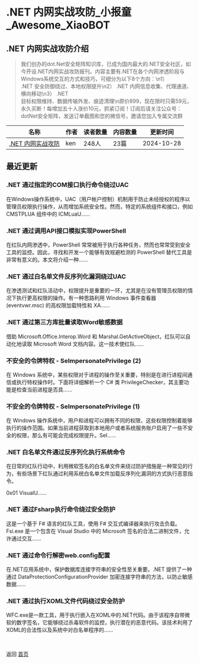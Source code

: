 # .NET 内网实战攻防_小报童_Awesome_XiaoBOT

## .NET 内网实战攻防介绍
> 我们创办的dot.Net安全矩阵知识库，已成为国内最大的.NET安全社区，如今开设.NET内网实战攻防报刊。内容主要有.NET在各个内网渗透阶段与Windows系统交互的方式和技巧，可细分为以下8个方向：\n1）  
.NET 安全防御绕过、本地权限提升\n2） .NET 内网信息收集、代理通道、横向移动\n3） .NET  
目标权限维持、数据传输外发、痕迹清理\n原价899，现在限时只需59元，永久买断！每增加五十人涨价10元，抓紧订阅！订阅后请关注公众号：dotNet安全矩阵，发送订单截图和您的微信号，邀请您加入专属交流群  
  


|名称|作者|读者数量|内容数量|更新时间|
|---|---|---|---|---|
|[.NET 内网实战攻防](https://xiaobot.net/p/dotNetAttack?refer=0b133df9-27dc-423b-8101-639049001c13)|ken|248人|23篇|2024-10-28|

## 最近更新
### .NET 通过指定的COM接口执行命令绕过UAC

在Windows操作系统中，UAC（用户帐户控制）机制用于防止未经授权的程序以管理员权限执行操作，从而增加系统安全性。然而，特定的系统组件和接口，例如
CMSTPLUA 组件中的 ICMLuaU......

### .NET 通过调用API接口模拟实现PowerShell

在红队内网渗透中，PowerShell 常常被用于执行各种任务，然而也常常受到安全工具的监控。因此，寻找和开发一个能够有效规避检测的 PowerShell
替代工具是非常有意义的。本文将介绍一种......

### .NET 通过白名单文件反序列化漏洞绕过UAC

在渗透测试和红队活动中，权限提升是重要的一环，尤其是在没有管理员权限的情况下执行更高权限的操作。有一种思路利用 Windows 事件查看器
(eventvwr.msc) 的高权限加载特性和 XA......

### .NET 通过第三方库批量读取Word敏感数据

借助 Microsoft.Office.Interop.Word 和 Marshal.GetActiveObject，红队可以自动化地读取
Microsoft Word 文档内容。这一技术使红队......

### 不安全的令牌特权 - SeImpersonatePrivilege (2)

在 Windows 系统中，某些权限对于进程的操作至关重要，特别是在进行进程间通信或执行特权操作时。下面将详细解析一个 C# 类
PrivilegeChecker，其主要功能是检查当前进程是否具......

### 不安全的令牌特权 - SeImpersonatePrivilege (1)

在 Windows
操作系统中，用户和进程可以拥有不同的权限，这些权限控制着能够执行的操作范围。如果当前进程获取到本地用户或者系统服务账户启用了一些不安全的权限，那么有可能会完成权限提升。SeI......

### .NET 白名单文件通过反序列化执行系统命令

在日常的红队行动中，利用微软签名的白名单文件来绕过防护措施是一种常见的行为，有些场景下红队通过利用系统白名单文件加载反序列化漏洞的方式执行恶意指令。

0x01 VisualU......

### .NET 通过Fsharp执行命令绕过安全防护

这是一个基于 F# 语言的红队工具，使用 F# 交互式编译器来执行攻击负载。Fsi.exe 是一个包含在 Visual Studio 中的
Microsoft 签名的合法二进制文件，允许通过交互......

### .NET 通过命令行解密web.config配置

在.NET应用系统中，保护数据库连接字符串的安全性至关重要。.NET 提供了一种通过 DataProtectionConfigurationProvider
加密连接字符串的方法，以防止敏感数据......

### .NET 通过执行XOML文件代码绕过安全防护

WFC.exe是一款工具，用于执行嵌入在XOML中的.NET代码。由于该程序自带微软的数字签名，它能够绕过杀毒软件的监控，执行潜在的恶意代码。该技术利用了XOML的合法性以及系统中对白名单程序的......


<a href="https://github.com/Reno9527/awesome-xiaobot" style="color: white; text-decoration: none;">awesome-xiaobot</a>

返回 [首页](../README.md)
